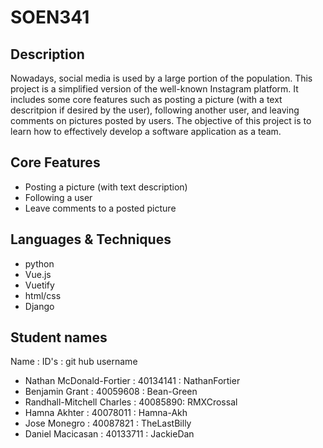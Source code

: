 # SOEN341
## Description
Nowadays, social media is used by a large portion of the population. This project is a simplified version of 
the well-known Instagram platform. It includes some core features such as posting a picture (with a text descritpion 
if desired by the user), following another user, and leaving comments on pictures posted by users. The objective of 
this project is to learn how to effectively develop a software application as a team.

## Core Features
- Posting a picture (with text description)
- Following a user
- Leave comments to a posted picture

## Languages & Techniques
- python
- Vue.js
- Vuetify
- html/css
- Django
## Student names
Name : ID's : git hub username

- Nathan McDonald-Fortier : 40134141 : NathanFortier
- Benjamin Grant : 40059608 : Bean-Green
- Randhall-Mitchell Charles : 40085890: RMXCrossal
- Hamna Akhter : 40078011 : Hamna-Akh
- Jose Monegro : 40087821 : TheLastBilly
- Daniel Macicasan : 40133711 : JackieDan
